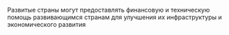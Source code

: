 Развитые страны могут предоставлять финансовую и техническую помощь развивающимся странам для улучшения их инфраструктуры и экономического развития